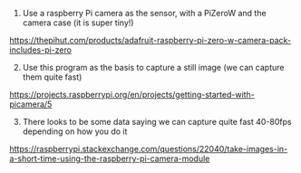 
1) Use a raspberry Pi camera as the sensor, with a PiZeroW and the camera case
(it is super tiny!)

https://thepihut.com/products/adafruit-raspberry-pi-zero-w-camera-pack-includes-pi-zero

2) Use this program as the basis to capture a still image
(we can capture them quite fast)

https://projects.raspberrypi.org/en/projects/getting-started-with-picamera/5

3) There looks to be some data saying we can capture quite fast 40-80fps
depending on how you do it

https://raspberrypi.stackexchange.com/questions/22040/take-images-in-a-short-time-using-the-raspberry-pi-camera-module
